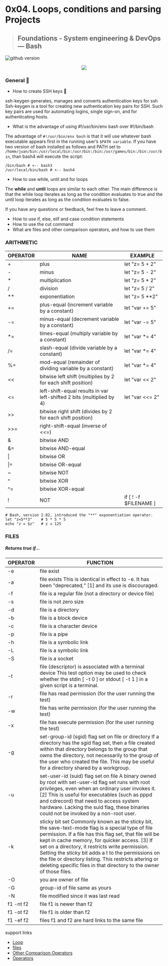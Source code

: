 # 0x04. Loops, conditions and parsing Projects
> ## Foundations - System engineering & DevOps ― Bash

![github version](https://d25lcipzij17d.cloudfront.net/badge.svg?id=gh&type=6&v=1.1.1&x2=0)

<p align="center">
  <img src="http://www.holbertonschool.com/holberton-logo.png">
</p>

### General :wrench:

* How to create SSH keys :key:

ssh-keygen generates, manages and converts authentication keys for ssh
Ssh-keygen is a tool for creating new authentication key pairs for SSH. Such key pairs are used for automating logins, single sign-on, and for authenticating hosts.


* What is the advantage of using #!/usr/bin/env bash over #!/bin/bash

The advantage of ```#!/usr/bin/env bash``` is that it will use whatever bash executable appears first in the running user’s ```$PATH variable```.
If you have two version of bash installed as follows and PATH set to ```/home/juan/bin:/usr/local/bin:/usr/bin:/bin:/usr/games/bin:/bin:/usr/bin```, than bash4 will execute the script:
```
/bin/bash # <-- bash3
/usr/local/bin/bash # <-- bash4
```

* How to use while, until and for loops

The __while__ and __until__ loops are similar to each other. The main difference is that the while loop iterates as long as the condition evaluates to true and the until loop iterates as long as the condition evaluates to false.

If you have any questions or feedback, feel free to leave a comment.


* How to use if, else, elif and case condition statements
* How to use the cut command
* What are files and other comparison operators, and how to use them

### ARITHMETIC


| OPERATOR	    | NAME			 | EXAMPLE			|
| --------------------- | --------------------- | ----------------------------- |
| +			| plus 			| let "z= 5 + 2" 		|
| -                     | minus 		| let "z= 5 - 2"                |
| *                     | multiplication        | let "z= 5 * 2"		|
| /                     | division              | let "z= 5 / 2"		|
| **                    | exponentiation        | let "z= 5 **2"		|
| +=			| plus-equal (increment variable by a constant)| let "var += 5" |
| -=			| minus-equal (decrement variable by a constant)| let "var -= 5" |
| *=			| times-equal (multiply variable by a constant) | let "var *= 4" |
| /=			| slash-equal (divide variable by a constant) | let "var *= 4" |
| %=			| mod-equal (remainder of dividing variable by a constant) | let "var *= 4" |
| <<			| bitwise left shift (multiplies by 2 for each shift position)| let "var << 2" |
| <=			| left-shift-equal results in var left-shifted 2 bits (multiplied by 4)  | let "var <<= 2" |
| >>			| bitwise right shift (divides by 2 for each shift position) | |
| >>=			| right-shift-equal (inverse of <<=)| |
| &			| bitwise AND | |
| &=			| bitwise AND-equal |  |
| \|			| bitwise OR |  |
| \|=			| bitwise OR-equal |  |
| ~			| bitwise NOT |  |
| ^			| bitwise XOR |  |
| ^=			| bitwise XOR-equal |  |
| !			| NOT |   if [ ! -f $FILENAME ]|

```
# Bash, version 2.02, introduced the "**" exponentiation operator.
let "z=5**3"    # 5 * 5 * 5
echo "z = $z"   # z = 125
```


### FILES

##### Returns true if...

| OPERATOR	    | FUNCTION			 | 
| --------------------- | --------------------- | 
| -e			| file exist		| 
| -a			| file exists This is identical in effect to -e. It has been "deprecated," [1] and its use is discouraged.|
| -f			| file is a regular file (not a directory or device file) |
| -s			| file is not zero size |
| -d			| file is a directory|
| -b			| file is a block device |
| -c			| file is a character device |
| -p			| file is a pipe      |
| -h			| file is a symbolic link|
| -L			| file is a symbolic link|
| -S			| file is a socket|
| -t			| file (descriptor) is associated with a terminal device This test option may be used to check whether the stdin [ -t 0 ] or stdout [ -t 1 ] in a given script is a terminal.|
| -r			| file has read permission (for the user running the test)|
| -w			| file has write permission (for the user running the test) |
| -x			| file has execute permission (for the user running the test)|
| -g			| set-group-id (sgid) flag set on file or directory If a directory has the sgid flag set, then a file created within that directory belongs to the group that owns the directory, not necessarily to the group of the user who created the file. This may be useful for a directory shared by a workgroup.|
| -u			| set-user-id (suid) flag set on file A binary owned by root with set-user-id flag set runs with root privileges, even when an ordinary user invokes it. [2] This is useful for executables (such as pppd and cdrecord) that need to access system hardware. Lacking the suid flag, these binaries could not be invoked by a non-root user.|
| -k			| sticky bit set Commonly known as the sticky bit, the save-text-mode flag is a special type of file permission. If a file has this flag set, that file will be kept in cache memory, for quicker access. [3] If set on a directory, it restricts write permission. Setting the sticky bit adds a t to the permissions on the file or directory listing. This restricts altering or deleting specific files in that directory to the owner of those files.|
| -O			| you are owner of file |
| -G			| group-id of file same as yours |
| -N			| file modified since it was last read |
| f1 -nt f2		| file f1 is newer than f2 |
| f1 -ot f2		| file f1 is older than f2 |
| f1 -ef f2		| files f1 and f2 are hard links to the same file |


support links

* [Loop](http://tldp.org/LDP/Bash-Beginners-Guide/html/sect_09_01.html)
* [files](http://tldp.org/LDP/abs/html/fto.html)
* [Other Comparison Operators](http://tldp.org/LDP/abs/html/comparison-ops.html)
* [Operators](http://tldp.org/LDP/abs/html/ops.html)
